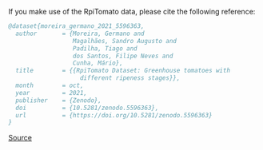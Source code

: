 If you make use of the RpiTomato data, please cite the following reference:

```bibtex
@dataset{moreira_germano_2021_5596363,
  author       = {Moreira, Germano and
                  Magalhães, Sandro Augusto and
                  Padilha, Tiago and
                  dos Santos, Filipe Neves and
                  Cunha, Mário},
  title        = {{RpiTomato Dataset: Greenhouse tomatoes with
                    different ripeness stages}},
  month        = oct,
  year         = 2021,
  publisher    = {Zenodo},
  doi          = {10.5281/zenodo.5596363},
  url          = {https://doi.org/10.5281/zenodo.5596363}
}
```

[Source](https://zenodo.org/record/5596363/export/hx)
